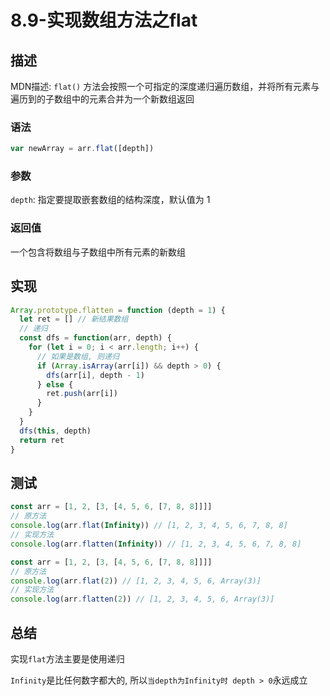 # 8.9-实现数组方法之flat

## 描述

MDN描述: `flat()` 方法会按照一个可指定的深度递归遍历数组，并将所有元素与遍历到的子数组中的元素合并为一个新数组返回

### 语法

```js
var newArray = arr.flat([depth])
```

### 参数

`depth`: 指定要提取嵌套数组的结构深度，默认值为 1

### 返回值

一个包含将数组与子数组中所有元素的新数组

## 实现

```js
Array.prototype.flatten = function (depth = 1) {
  let ret = [] // 新结果数组
  // 递归
  const dfs = function(arr, depth) {
    for (let i = 0; i < arr.length; i++) {
      // 如果是数组, 则递归
      if (Array.isArray(arr[i]) && depth > 0) {
        dfs(arr[i], depth - 1)
      } else {
        ret.push(arr[i])
      }
    }
  }
  dfs(this, depth)
  return ret
}
```

## 测试

```js
const arr = [1, 2, [3, [4, 5, 6, [7, 8, 8]]]]
// 原方法
console.log(arr.flat(Infinity)) // [1, 2, 3, 4, 5, 6, 7, 8, 8]
// 实现方法
console.log(arr.flatten(Infinity)) // [1, 2, 3, 4, 5, 6, 7, 8, 8]
```



```js
const arr = [1, 2, [3, [4, 5, 6, [7, 8, 8]]]]
// 原方法
console.log(arr.flat(2)) // [1, 2, 3, 4, 5, 6, Array(3)]
// 实现方法
console.log(arr.flatten(2)) // [1, 2, 3, 4, 5, 6, Array(3)]
```

## 总结

实现`flat`方法主要是使用递归

`Infinity`是比任何数字都大的, 所以`当depth为Infinity时 depth > 0`永远成立